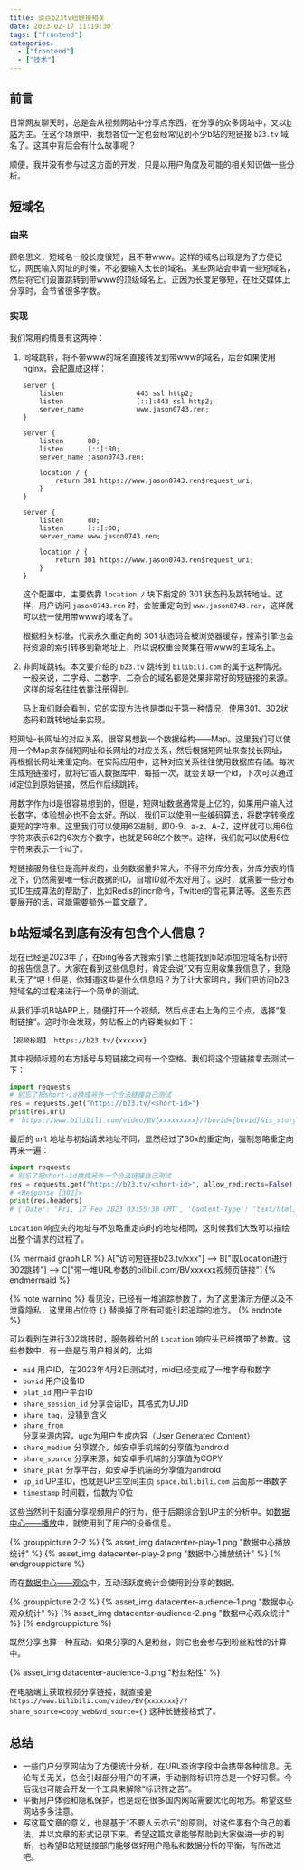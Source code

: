 ```yaml
---
title: 谈点b23tv短链接相关
date: 2023-02-17 11:19:30
tags: ["frontend"]
categories:
  - ["frontend"]
  - ["技术"]
---
```


## 前言

日常网友聊天时，总是会从视频网站中分享点东西，在分享的众多网站中，又以[b站](https://www.bilibili.com)为主。在这个场景中，我想各位一定也会经常见到不少b站的短链接 `b23.tv` 域名了。这其中背后会有什么故事呢？

<!--more-->

顺便，我并没有参与过这方面的开发，只是以用户角度及可能的相关知识做一些分析。

## 短域名

### 由来

顾名思义，短域名一般长度很短，且不带www。这样的域名出现是为了方便记忆，网民输入网址的时候，不必要输入太长的域名。某些网站会申请一些短域名，然后将它们设置跳转到带www的顶级域名上。正因为长度足够短，在社交媒体上分享时，会节省很多字数。

### 实现
我们常用的情景有这两种：

1. 同域跳转，将不带www的域名直接转发到带www的域名，后台如果使用nginx，会配置成这样：

	```nginx
	server {
		listen                  443 ssl http2;
		listen                  [::]:443 ssl http2;
		server_name             www.jason0743.ren;
	}

	server {
		listen      80;
		listen      [::]:80;
		server_name jason0743.ren;
	
		location / {
			return 301 https://www.jason0743.ren$request_uri;
		}
	}
	
	server {
		listen      80;
		listen      [::]:80;
		server_name www.jason0743.ren;
	
		location / {
			return 301 https://www.jason0743.ren$request_uri;
		}
	}
	```
	
	这个配置中，主要依靠 `location /` 块下指定的 301 状态码及跳转地址。这样，用户访问 `jason0743.ren` 时，会被重定向到 `www.jason0743.ren`，这样就可以统一使用带www的域名了。

	根据相关标准，代表永久重定向的 301 状态码会被浏览器缓存，搜索引擎也会将资源的索引转移到新地址上，所以说权重会聚集在带www的主域名上。

2. 非同域跳转。本文要介绍的 `b23.tv` 跳转到 `bilibili.com` 的属于这种情况。一般来说，二字母、二数字、二杂合的域名都是效果非常好的短链接的来源。这样的域名往往依靠注册得到。

	马上我们就会看到，它的实现方法也是类似于第一种情况，使用301、302状态码和跳转地址来实现。

短网址-长网址的对应关系，很容易想到一个数据结构——Map。这里我们可以使用一个Map来存储短网址和长网址的对应关系，然后根据短网址来查找长网址，再根据长网址来重定向。在实际应用中，这种对应关系往往使用数据库存储。每次生成短链接时，就将它插入数据库中，每插一次，就会关联一个id，下次可以通过id定位到原始链接，然后作后续跳转。

用数字作为id是很容易想到的，但是，短网址数据通常是上亿的，如果用户输入过长数字，体验想必也不会太好。所以，我们可以使用一些编码算法，将数字转换成更短的字符串。这里我们可以使用62进制，即0-9、a-z、A-Z，这样就可以用6位字符来表示62的6次方个数字，也就是568亿个数字。这样，我们就可以使用6位字符来表示一个id了。

短链接服务往往是高并发的，业务数据量非常大，不得不分库分表，分库分表的情况下，仍然需要唯一标识数据的ID，自增ID就不太好用了。这时，就需要一些分布式ID生成算法的帮助了，比如Redis的incr命令，Twitter的雪花算法等。这些东西要展开的话，可能需要额外一篇文章了。

## b站短域名到底有没有包含个人信息？

现在已经是2023年了，在bing等各大搜索引擎上也能找到b站添加短域名标识符的报告信息了。大家在看到这些信息时，肯定会说”又有应用收集我信息了，我隐私无了“吧！但是，你知道这些是什么信息吗？为了让大家明白，我们把访问b23短域名的过程来进行一个简单的测试。

从我们手机B站APP上，随便打开一个视频，然后点击右上角的三个点，选择“复制链接”。这时你会发现，剪贴板上的内容类似如下：

```
【视频标题】 https://b23.tv/{xxxxxx}
```

其中视频标题的右方括号与短链接之间有一个空格。我们将这个短链接拿去测试一下：

```python
import requests
# 别忘了把short-id换成另外一个合法链接自己测试
res = requests.get("https://b23.tv/<short-id>")
print(res.url)
# 'https://www.bilibili.com/video/BV{xxxxxxxxx}/?buvid={buvid}&is_story_h5=false&mid={mid}&p=1&plat_id={plat_id}&share_from=ugc&share_medium={medium}&share_plat={platform}&share_session_id={sid}&share_source=COPY&share_tag=s_i&timestamp={ts}&unique_k={}&up_id={}'
```

最后的 `url` 地址与初始请求地址不同，显然经过了30x的重定向，强制忽略重定向再来一遍：

```python
import requests
# 别忘了把short-id换成另外一个合法链接自己测试
res = requests.get("https://b23.tv/<short-id>", allow_redirects=False)
# <Response [302]>
print(res.headers)
# {'Date': 'Fri, 17 Feb 2023 03:55:30 GMT', 'Content-Type': 'text/html; charset=utf-8', 'Content-Length': '420', 'Connection': 'keep-alive', 'Bili-Trace-Id': '{trace-id}', 'Location': 'https://www.bilibili.com/video/BV{xxxxxxxxx}?{search-params}', 'X-Bili-Trace-Id': '{trace-id}', 'Expires': 'Fri, 17 Feb 2023 03:55:29 GMT', 'Cache-Control': 'no-cache', 'X-Cache-Webcdn': 'BYPASS from blzone06'}
```

`Location` 响应头的地址与不忽略重定向时的地址相同，这时候我们大致可以描绘出整个请求的过程了。

{% mermaid graph LR %}
A["访问短链接b23.tv/xxx"] --> B["取Location进行302跳转"] --> C["带一堆URL参数的bilibili.com/BVxxxxxx视频页链接"]
{% endmermaid %}

{% note warning %}
看见没，已经有一堆追踪参数了，为了这里演示方便以及不泄露隐私，这里用占位符 `{}` 替换掉了所有可能引起追踪的地方。
{% endnote %}

可以看到在进行302跳转时，服务器给出的 `Location` 响应头已经携带了参数。这些参数中，有一些是与用户相关的，比如 
* `mid` 用户ID，在2023年4月2日测试时，mid已经变成了一堆字母和数字
* `buvid` 用户设备ID
* `plat_id` 用户平台ID
* `share_session_id` 分享会话ID，其格式为UUID
* `share_tag`，没猜到含义
* `share_from` 分享来源内容，ugc为用户生成内容（User Generated Content）
* `share_medium` 分享媒介，如安卓手机端的分享值为android
* `share_source` 分享来源，如安卓手机端的分享值为COPY
* `share_plat` 分享平台，如安卓手机端的分享值为android
* `up_id` UP主ID，也就是UP主空间主页 `space.bilibili.com` 后面那一串数字
* `timestamp` 时间戳，位数为10位

这些当然利于刻画分享视频用户的行为，便于后期综合到UP主的分析中。如[数据中心——播放](https://member.bilibili.com/platform/data-up/video/dataCenter/play)中，就使用到了用户的设备信息。

{% grouppicture 2-2 %}
{% asset_img datacenter-play-1.png "数据中心播放统计" %}
{% asset_img datacenter-play-2.png "数据中心播放统计" %}
{% endgrouppicture %}

而在[数据中心——观众](https://member.bilibili.com/platform/data-up/video/dataCenter/audience)中，互动活跃度统计会使用到分享的数据。

{% grouppicture 2-2 %}
{% asset_img datacenter-audience-1.png "数据中心观众统计" %}
{% asset_img datacenter-audience-2.png "数据中心观众统计" %}
{% endgrouppicture %}

既然分享也算一种互动，如果分享的人是粉丝，则它也会参与到粉丝粘性的计算中。

{% asset_img datacenter-audience-3.png "粉丝粘性" %}

在电脑端上获取视频分享链接，就直接是 `https://www.bilibili.com/video/BV{xxxxxxx}/?share_source=copy_web&vd_source={}` 这种长链接格式了。

## 总结

* 一些门户分享网站为了方便统计分析，在URL查询字段中会携带各种信息。无论有关无关，总会引起部分用户的不满，手动删除标识符总是一个好习惯。今后我也可能会开发一个工具来解除“标识符之苦”。
* 平衡用户体验和隐私保护，也是现在很多国内网站需要优化的地方。希望这些网站多多注意。
* 写这篇文章的意义，也是基于“不要人云亦云”的原则，对这件事有个自己的看法，并以文章的形式记录下来。希望这篇文章能够帮助到大家做进一步的判断，也希望B站短链接部门能够做好用户隐私和数据分析的平衡，有所改进吧。